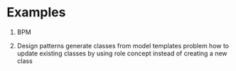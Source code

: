 # Examples

1. BPM

2. Design patterns
    generate classes from model templates
    problem how to update existing classes by using role concept instead of creating a new class


